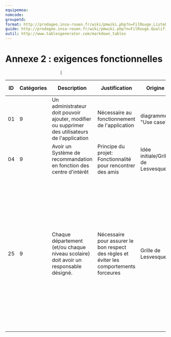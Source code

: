 ```yaml
---
equipemoa: 
nomcode: 
groupetd: 
format: http://prodageo.insa-rouen.fr/wiki/pmwiki.php?n=FilRouge.ListeExigencesQualifiees 
guide: http://prodageo.insa-rouen.fr/wiki/pmwiki.php?n=FilRouge.QualifierExigence
outil: http://www.tablesgenerator.com/markdown_tables
---
```

# Annexe 2 : exigences fonctionnelles
                        	|

| ID | Catégories | Description                                                                                     | Justification                                                                           | Origine                            | Critères de satisfaction                                                                                                                                                                                                                                                                                            | Contentement MOA | Mécontentement MOA | Exigences Dépendantes | Exigences conflictuelles |
|----|------------|-------------------------------------------------------------------------------------------------|-----------------------------------------------------------------------------------------|------------------------------------|---------------------------------------------------------------------------------------------------------------------------------------------------------------------------------------------------------------------------------------------------------------------------------------------------------------------|------------------|--------------------|-----------------------|--------------------------|
| 01 | 9          | Un administrateur doit pouvoir ajouter, modifier ou supprimer des utilisateurs de l'application | Nécessaire au fonctionnement de l'application                                           | diagramme "Use case"               |                                                                                                                                                                                                                                                                                                                     | 4                | 4                  |                       |                          |
| 04 | 9          | Avoir un Système de recommandation en fonction des centre d'intérêt                             | Principe du projet: Fonctionnalité pour rencontrer des amis                             | Idée initiale/Grille de Lesvesques |                                                                                                                                                                                                                                                                                                                     | 4                | 3                  | 29                    | 00;03                    |
| 25 | 9          | Chaque département (et/ou chaque niveau scolaire) doit avoir un responsable désigné.            | Nécessaire pour assurer le bon respect des règles et éviter les comportements forceures | Grille de Lesvesques               | un utilisateur doit pouvoir être désigné par un administrateur comme responsable d'un département. Il peut alors signaler des abus en cas de comportement inapproprié pour éviter de mauvaises rencontres, vérifier que les nouvelles demandes d'enregistrement proviennent bien des étudiants de même département. | 4                | 4                  |                       | 03                       |

